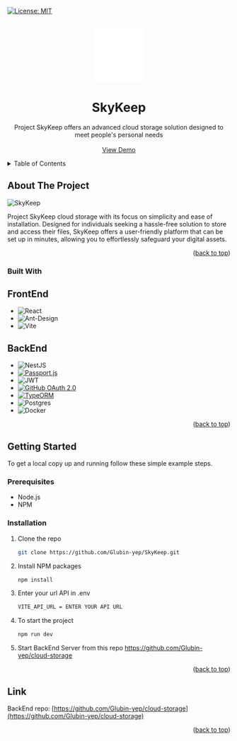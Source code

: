 [![License: MIT](https://img.shields.io/badge/License-MIT-yellow.svg)](https://opensource.org/licenses/MIT)

<!-- PROJECT LOGO -->
<br />
<div align="center">
  <a href="https://github.com/github_username/repo_name">
    <img src="./src/assets/logo.svg" alt="Logo" width="120" height="120">
  </a>

<h1 align="center">SkyKeep</h1>

  <p align="center">
    Project SkyKeep offers an advanced cloud storage solution designed to meet people's personal needs 
    <br />
    <br />
    <a href="https://profound-moxie-722b74.netlify.app/">View Demo</a>
  </p>
</div>

<!-- TABLE OF CONTENTS -->
<details>
  <summary>Table of Contents</summary>
  <ol>
    <li>
      <a href="#about-the-project">About The Project</a>
      <ul>
        <li><a href="#built-with">Built With</a></li>
      </ul>
    </li>
    <li>
      <a href="#getting-started">Getting Started</a>
      <ul>
        <li><a href="#prerequisites">Prerequisites</a></li>
        <li><a href="#installation">Installation</a></li>
      </ul>
    </li>
  </ol>
</details>

<!-- ABOUT THE PROJECT -->

## About The Project

![SkyKeep](https://github.com/Glubin-yep/SkyKeep/assets/88516266/6f498773-a479-4779-8c59-7cd2e2ab0026)

Project SkyKeep cloud storage with its focus on simplicity and ease of installation. Designed for individuals seeking a hassle-free solution to store and access their files, SkyKeep offers a user-friendly platform that can be set up in minutes, allowing you to effortlessly safeguard your digital assets.

<p align="right">(<a href="#readme-top">back to top</a>)</p>

### Built With

## FrontEnd

- ![React](https://img.shields.io/badge/React-20232A?style=for-the-badge&logo=react&logoColor=61DAFB)
- ![Ant-Design](https://img.shields.io/badge/-AntDesign-%230170FE?style=for-the-badge&logo=ant-design&logoColor=white)
- ![Vite](https://img.shields.io/badge/vite-%23646CFF.svg?style=for-the-badge&logo=vite&logoColor=white)

## BackEnd

- ![NestJS](https://img.shields.io/badge/nestjs-%23E0234E.svg?style=for-the-badge&logo=nestjs&logoColor=white)
- [![Passport.js](https://img.shields.io/badge/Passport.js-%23E0234E.svg?style=for-the-badge&logo=JavaScript&logoColor=white)](http://www.passportjs.org/)
- ![JWT](https://img.shields.io/badge/JWT-black?style=for-the-badge&logo=JSON%20web%20tokens)
- [![GitHub OAuth 2.0](https://img.shields.io/badge/GitHub-OAuth%202.0-blue.svg)](https://github.com)
- [![TypeORM](https://img.shields.io/github/repo-size/typeorm/typeorm?label=TypeORM&style=social)](https://github.com/typeorm/typeorm)
- ![Postgres](https://img.shields.io/badge/postgres-%23316192.svg?style=for-the-badge&logo=postgresql&logoColor=white)
- ![Docker](https://img.shields.io/badge/docker-%230db7ed.svg?style=for-the-badge&logo=docker&logoColor=white)

<p align="right">(<a href="#readme-top">back to top</a>)</p>

<!-- GETTING STARTED -->

## Getting Started

To get a local copy up and running follow these simple example steps.

### Prerequisites

- Node.js
- NPM

### Installation

1. Clone the repo
   ```sh
   git clone https://github.com/Glubin-yep/SkyKeep.git
   ```
2. Install NPM packages
   ```sh
   npm install
   ```
3. Enter your url API in .env

   ```sh
   VITE_API_URL = ENTER YOUR API URL
   ```

4. To start the project
   ```sh
   npm run dev
   ```
5. Start BackEnd Server from this repo https://github.com/Glubin-yep/cloud-storage

<p align="right">(<a href="#readme-top">back to top</a>)</p>

## Link

BackEnd repo: [https://github.com/Glubin-yep/cloud-storage](https://github.com/Glubin-yep/cloud-storage)

<p align="right">(<a href="#readme-top">back to top</a>)</p>

<!-- MARKDOWN LINKS & IMAGES -->
<!-- https://www.markdownguide.org/basic-syntax/#reference-style-links -->
